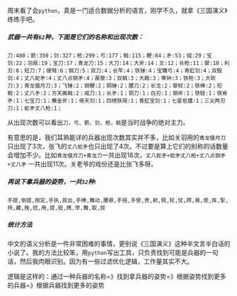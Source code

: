 周末看了会`python`，真是一门适合数据分析的语言，刚学不久，就拿《三国演义》练练手吧。

##### 武器一共有`62`种，下面是它们的名称和出现次数：

`
刀:480；箭:350；剑:327；枪:299；弓:177；戟:115；鞭:84；矛:53；钺:29；宝剑:22；羽扇:19；宝刀:17；青龙刀:15；大刀:14；大斧:14；叉:12；长枪:11；槊:10；利刃:8；短刀:7；硬弩:6；钢刀:5；双刀:4；长竿:4；铁锤:4；宝雕弓:4；青釭剑:4；双股剑:4；丈八蛇矛:4；丈八点钢矛:4；蒺藜:3；双戟:3；大戟:3；蒂钟:3；铁枪:3；大砍刀:3；青龙偃月刀:3；飞锤:2；钢鞭:2；铜锤:2；腰刀:2；长戈:2；藜杖:2；铁棒:2；短戟:2；丈八矛:2；方天画戟:2；戒刀:1；长矛:1；铜刀:1；白刃:1；钢斧:1；铁链:1；铁脊矛:1；七宝刀:1；蘸金斧:1；倚天剑:1；四楞铁简:1；青釭宝剑:1；七星皂旙:1；三尖两刃刀:1；蛇矛丈八枪:1；
`

从出现次数可以看出`刀，弓、箭，剑，枪，戟`是当时战争的绝对主力。

有意思的是，我们耳熟能详的兵器出现次数其实并不多，比如关羽用的`青龙偃月刀`只出现了3次，张飞的`丈八蛇矛`也只出现了4次。不过要是算上它们的别称的话数量会增加不少。比如`青龙偃月刀+青龙刀`一共出现18次，`丈八蛇矛+蛇矛丈八枪+丈八点钢矛+丈八矛` 一共出现11次。关老爷的戏份还是比张飞多呀。


##### 再说下拿兵器的姿势，一共`32`种:
`手提,倒提,按定,手执,拔出,手捧,舞动,腰悬,手摇,手使,赍,射,佩,轮,仗,跨,悬,使,挥,掣,持,藏,挽,捻,用,提,挺,携,举,舞,取,拔`

##### 统计方法
中文的语义分析是一件非常困难的事情，更别说《三国演义》这种半文言半白话的小说了。我的方法比较笨，用`python`写出工具，只负责找到可能是兵器的一句话，然后我肉眼识别。因为有一些过滤优化逻辑，工作量其实不大。

逻辑是这样的：通过一种兵器的名称=》找到拿兵器的姿势=》根据姿势找到更多的兵器=》根据兵器找到更多的姿势




